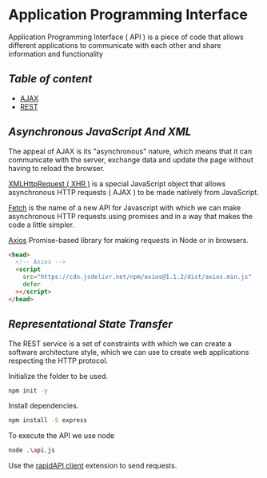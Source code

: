 # Application Programming Interface

Application Programming Interface ( API ) is a piece of code that allows different applications to communicate with each other and share information and functionality

## _Table of content_

- [AJAX](#asynchronous-javascript-and-xml)
- [REST](#representational-state-transfer)

## _Asynchronous JavaScript And XML_

The appeal of AJAX is its "asynchronous" nature, which means that it can communicate with the server, exchange data and update the page without having to reload the browser.

[XMLHttpRequest ( XHR )](/api/code/ajax/xhr.js) is a special JavaScript object that allows asynchronous HTTP requests ( AJAX ) to be made natively from JavaScript.

[Fetch](/api/code/ajax/fetch.js) is the name of a new API for Javascript with which we can make asynchronous HTTP requests using promises and in a way that makes the code a little simpler.

[Axios](/api/code/ajax/axios.js) Promise-based library for making requests in Node or in browsers.

```HTML
<head>
  <!-- Axios -->
  <script
    src="https://cdn.jsdelivr.net/npm/axios@1.1.2/dist/axios.min.js"
    defer
  ></script>
</head>
```

## _Representational State Transfer_

The REST service is a set of constraints with which we can create a software architecture style, which we can use to create web applications respecting the HTTP protocol.

Initialize the folder to be used.

```bash
npm init -y
```

Install dependencies.

```bash
npm install -S express
```

To execute the API we use node

```bash
node .\api.js
```

Use the [rapidAPI client](https://marketplace.visualstudio.com/items?itemName=RapidAPI.vscode-rapidapi-client) extension to send requests.
